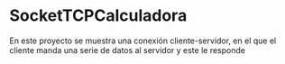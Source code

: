 # SocketTCPCalculadora

En este proyecto se muestra una conexión cliente-servidor, en el que el cliente manda una serie de datos al servidor y este le responde
